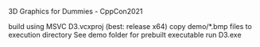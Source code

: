 3D Graphics for Dummies - CppCon2021

build using MSVC D3.vcxproj (best: release x64) copy demo/*.bmp files to execution directory
See demo folder for prebuilt executable run D3.exe
